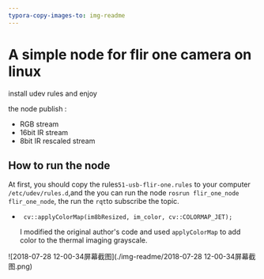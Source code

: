 ```yaml
---
typora-copy-images-to: img-readme
---
```


# A simple node for flir one camera on linux

install udev rules and enjoy

the node publish : 
- RGB stream
- 16bit IR stream
- 8bit IR rescaled stream

## How to run the node

At first, you should copy the rules`51-usb-flir-one.rules` to your computer `/etc/udev/rules.d`,and the you can run the node `rosrun flir_one_node flir_one_node`, the run the `rqt`to subscribe the topic.

-  ` cv::applyColorMap(im8bResized, im_color, cv::COLORMAP_JET);`

   I modified the original author's code and used `applyColorMap` to add color to the thermal imaging grayscale.

![2018-07-28 12-00-34屏幕截图](./img-readme/2018-07-28 12-00-34屏幕截图.png)